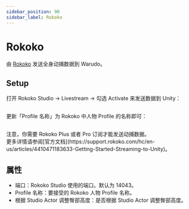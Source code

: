 ```yaml
---
sidebar_position: 90
sidebar_label: Rokoko
---
```


# Rokoko

由 [Rokoko](https://www.rokoko.com/) 发送全身动捕数据到 Warudo。

## Setup

打开 Rokoko Studio -> Livestream -> 勾选 Activate 来发送数据到 Unity：

<figure><img src="/images/image(9)(3).jpg" alt="" /><figcaption></figcaption></figure>

更新「Profile 名称」为 Rokoko 中人物 Profile 的名称即可：

<figure><img src="/images/image(53).jpg" alt="" /><figcaption></figcaption></figure>

<div className="hint hint-warning">
注意，你需要 Rokoko Plus 或者 Pro 订阅才能发送动捕数据。
</div>

<div className="hint hint-info">
更多详情请参阅[官方文档](https://support.rokoko.com/hc/en-us/articles/4410471183633-Getting-Started-Streaming-to-Unity)。
</div>

## 属性

* 端口：Rokoko Studio 使用的端口。默认为 14043。
* Profile 名称：要接受的 Rokoko 人物 Profile 名称。&#x20;
* 根据 Studio Actor 调整臀部高度：是否根据 Studio Actor 调整臀部高度。

